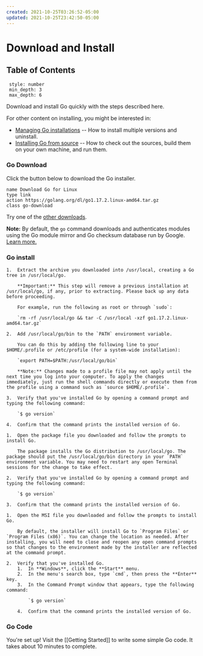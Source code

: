```yaml
---
created: 2021-10-25T03:26:52-05:00
updated: 2021-10-25T23:42:50-05:00
---
```

# Download and Install
## Table of Contents
```toc
 style: number
 min_depth: 3
 max_depth: 6
```

Download and install Go quickly with the steps described here.

For other content on installing, you might be interested in:

-   [Managing Go installations](https://golang.org/doc/manage-install) -- How to install multiple versions and uninstall.
-   [Installing Go from source](https://golang.org/doc/install/source) -- How to check out the sources, build them on your own machine, and run them.

### Go Download
Click the button below to download the Go installer.
```button
name Download Go for Linux
type link
action https://golang.org/dl/go1.17.2.linux-amd64.tar.gz
class go-download
```

Try one of the [other downloads](https://golang.org/dl/).

**Note:** By default, the `go` command downloads and authenticates modules using the Go module mirror and Go checksum database run by Google. [Learn more.](https://golang.org/dl)

### Go install
```ad-linux
1.  Extract the archive you downloaded into /usr/local, creating a Go tree in /usr/local/go.
    
    **Important:** This step will remove a previous installation at /usr/local/go, if any, prior to extracting. Please back up any data before proceeding.
    
    For example, run the following as root or through `sudo`:
    
    `rm -rf /usr/local/go && tar -C /usr/local -xzf go1.17.2.linux-amd64.tar.gz`
    
2.  Add /usr/local/go/bin to the `PATH` environment variable.
    
    You can do this by adding the following line to your $HOME/.profile or /etc/profile (for a system-wide installation):
    
    `export PATH=$PATH:/usr/local/go/bin`
    
    **Note:** Changes made to a profile file may not apply until the next time you log into your computer. To apply the changes immediately, just run the shell commands directly or execute them from the profile using a command such as `source $HOME/.profile`.
    
3.  Verify that you've installed Go by opening a command prompt and typing the following command:
    
    `$ go version`
    
4.  Confirm that the command prints the installed version of Go.
```

```ad-mac
1.  Open the package file you downloaded and follow the prompts to install Go.
    
    The package installs the Go distribution to /usr/local/go. The package should put the /usr/local/go/bin directory in your `PATH` environment variable. You may need to restart any open Terminal sessions for the change to take effect.
    
2.  Verify that you've installed Go by opening a command prompt and typing the following command:
    
    `$ go version`
    
3.  Confirm that the command prints the installed version of Go.
```

```ad-windows
1.  Open the MSI file you downloaded and follow the prompts to install Go.
    
    By default, the installer will install Go to `Program Files` or `Program Files (x86)`. You can change the location as needed. After installing, you will need to close and reopen any open command prompts so that changes to the environment made by the installer are reflected at the command prompt.
    
2.  Verify that you've installed Go.
    1.  In **Windows**, click the **Start** menu.
    2.  In the menu's search box, type `cmd`, then press the **Enter** key.
    3.  In the Command Prompt window that appears, type the following command:
        
        `$ go version`
        
    4.  Confirm that the command prints the installed version of Go.
```

### Go Code
You're set up! Visit the [[Getting Started]] to write some simple Go code. It takes about 10 minutes to complete.